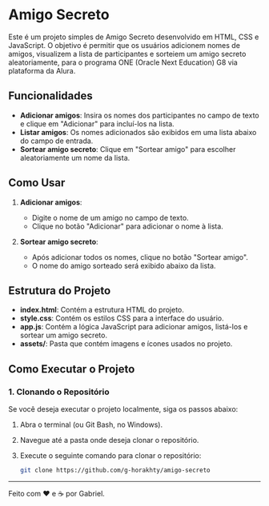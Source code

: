 # Amigo Secreto

Este é um projeto simples de Amigo Secreto desenvolvido em HTML, CSS e JavaScript. O objetivo é permitir que os usuários adicionem nomes de amigos, visualizem a lista de participantes e sorteiem um amigo secreto aleatoriamente, para o programa ONE (Oracle Next Education) G8 via plataforma da Alura.

## Funcionalidades

- **Adicionar amigos**: Insira os nomes dos participantes no campo de texto e clique em "Adicionar" para incluí-los na lista.
- **Listar amigos**: Os nomes adicionados são exibidos em uma lista abaixo do campo de entrada.
- **Sortear amigo secreto**: Clique em "Sortear amigo" para escolher aleatoriamente um nome da lista.

## Como Usar

1. **Adicionar amigos**:
   - Digite o nome de um amigo no campo de texto.
   - Clique no botão "Adicionar" para adicionar o nome à lista.

2. **Sortear amigo secreto**:
   - Após adicionar todos os nomes, clique no botão "Sortear amigo".
   - O nome do amigo sorteado será exibido abaixo da lista.

## Estrutura do Projeto

- **index.html**: Contém a estrutura HTML do projeto.
- **style.css**: Contém os estilos CSS para a interface do usuário.
- **app.js**: Contém a lógica JavaScript para adicionar amigos, listá-los e sortear um amigo secreto.
- **assets/**: Pasta que contém imagens e ícones usados no projeto.

## Como Executar o Projeto

### 1. Clonando o Repositório

Se você deseja executar o projeto localmente, siga os passos abaixo:

1. Abra o terminal (ou Git Bash, no Windows).
2. Navegue até a pasta onde deseja clonar o repositório.
3. Execute o seguinte comando para clonar o repositório:

   ```bash
   git clone https://github.com/g-horakhty/amigo-secreto

  ---
  Feito com ❤️ e ☕ por Gabriel.
